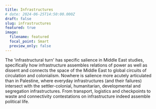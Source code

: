 ```yaml
---
title: Infrastructures
# date: 2024-06-25T14:50:00.000Z
draft: false
slug: infrastructures
featured: true
image:
  filename: featured
  focal_point: Smart
  preview_only: false
---
```

The 'infrastructural turn' has specific salience in Middle East studies, specifically how infrastructure assembles relations of power as well as dissent and connects the space of the Middle East to global circuits of circulation and colonialism. Nowhere is salience more acutely articulated than in Palestine, where everyday infrastructures (and their failures) intersect with the settler-colonial, humanitarian, developmental and segregation infrastructures. From transport, logistics and checkpoints to waste and connectivity contestations on infrastructure indeed assemble political life.
